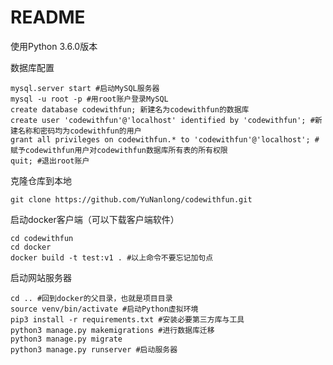 # README

使用Python 3.6.0版本

数据库配置

```shell
mysql.server start #启动MySQL服务器
mysql -u root -p #用root账户登录MySQL
create database codewithfun; 新建名为codewithfun的数据库
create user 'codewithfun'@'localhost' identified by 'codewithfun'; #新建名称和密码均为codewithfun的用户
grant all privileges on codewithfun.* to 'codewithfun'@'localhost'; #赋予codewithfun用户对codewithfun数据库所有表的所有权限
quit; #退出root账户
```

克隆仓库到本地

```shell
git clone https://github.com/YuNanlong/codewithfun.git
```

启动docker客户端（可以下载客户端软件）

```shell
cd codewithfun
cd docker
docker build -t test:v1 . #以上命令不要忘记加句点
```

启动网站服务器

```shell
cd .. #回到docker的父目录，也就是项目目录
source venv/bin/activate #启动Python虚拟环境
pip3 install -r requirements.txt #安装必要第三方库与工具
python3 manage.py makemigrations #进行数据库迁移
python3 manage.py migrate
python3 manage.py runserver #启动服务器
```

